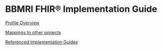 # BBMRI FHIR® Implementation Guide

[Profile Overview](https://github.com/samply/bbmri-fhir-ig/blob/master/implementationGuide/Overview.md)

[Mappings to other projects](https://github.com/samply/bbmri-fhir-ig/blob/master/implementationGuide/Mappings.md)

[Referenced Implementation Guides](https://github.com/samply/bbmri-fhir-ig/blob/master/implementationGuide/ReferencedIGS.md)
